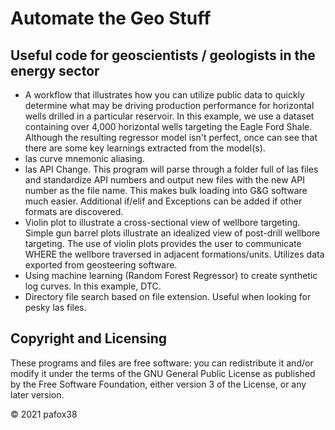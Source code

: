 # Automate the Geo Stuff
## Useful code for geoscientists / geologists in the energy sector
 * A workflow that illustrates how you can utilize public data to quickly determine what may be driving production performance for horizontal wells drilled in a particular reservoir.  In this example, we use a dataset containing over 4,000 horizontal wells targeting the Eagle Ford Shale.  Although the resulting regressor model isn't perfect, once can see that there are some key learnings extracted from the model(s).
 * las curve mnemonic aliasing.
 * las API Change.  This program will parse through a folder full of las files and standardize API numbers and output new files with the new API number as the file name.  This makes bulk loading into G&G software much easier.  Additional if/elif and Exceptions can be added if other formats are discovered.
 * Violin plot to illustrate a cross-sectional view of wellbore targeting.  Simple gun barrel plots illustrate an idealized view of post-drill wellbore targeting.  The use of violin plots provides the user to communicate WHERE the wellbore traversed in adjacent formations/units.  Utilizes data exported from geosteering software. 
 * Using machine learning (Random Forest Regressor) to create synthetic log curves.  In this example, DTC.
 * Directory file search based on file extension.  Useful when looking for pesky las files.

## Copyright and Licensing
These programs and files are free software: you can redistribute it and/or modify it under the terms of the GNU General Public License as published by the Free Software Foundation, either version 3 of the License, or any later version.

© 2021 pafox38
